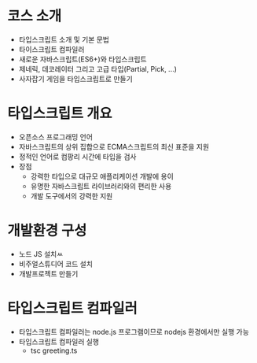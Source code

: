 # 코스 소개
- 타입스크립트 소개 및 기본 문법
- 타이스크립트 컴파일러
- 새로운 자바스크립트(ES6+)와 타입스크립트
- 제네릭, 데코레이터 그리고 고급 타입(Partial, Pick, ...)
- 사자잡기 게임을 타입스크립트로 만들기

# 타입스크립트 개요
- 오픈소스 프로그래밍 언어
- 자바스크립트의 상위 집합으로 ECMA스크립트의 최신 표준을 지원
- 정적인 언어로 컴팡리 시간에 타입을 검사
- 장점
    - 강력한 타입으로 대규모 애플리케이션 개발에 용이
    - 유명한 자바스크립트 라이브러리와의 편리한 사용
    - 개발 도구에서의 강력한 지원

# 개발환경 구성
- 노드 JS 설치ㅆ
- 비주얼스튜디어 코드 설치
- 개발프로젝트 만들기

# 타입스크립트 컴파일러
- 타입스크립트 컴파일러는 node.js 프로그램이므로 nodejs 환경에서만 실행 가능
- 타입스크립트 컴파일러 실행
    - tsc greeting.ts